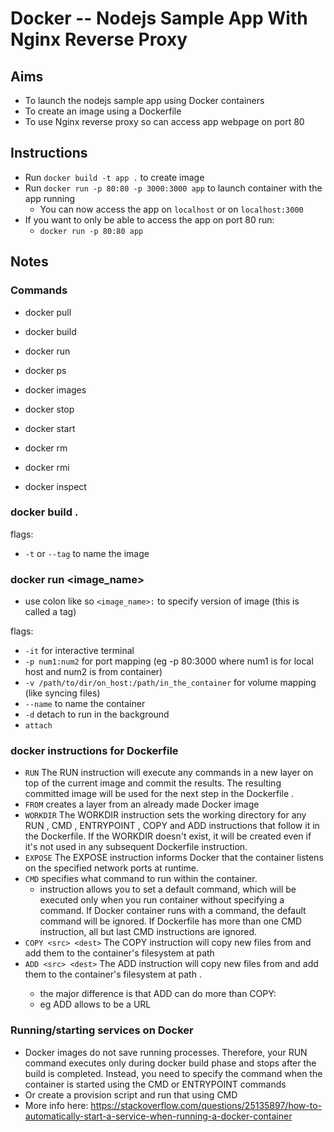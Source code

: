 # Docker -- Nodejs Sample App With Nginx Reverse Proxy

## Aims
- To launch the nodejs sample app using Docker containers
- To create an image using a Dockerfile
- To use Nginx reverse proxy so can access app webpage on port 80

## Instructions
- Run `docker build -t app .` to create image
- Run `docker run -p 80:80 -p 3000:3000 app` to launch container with the app running
  - You can now access the app on `localhost` or on `localhost:3000`
- If you want to only be able to access the app on port 80 run:
  - `docker run -p 80:80 app`

## Notes

### Commands
- docker pull
- docker build
- docker run

- docker ps
- docker images

- docker stop
- docker start

- docker rm
- docker rmi

- docker inspect

### docker build .
flags:
- `-t` or `--tag` to name the image

### docker run <image_name>
- use colon like so `<image_name>:` to specify version of image (this is called a tag)

flags:
- `-it` for interactive terminal
- `-p num1:num2` for port mapping (eg -p 80:3000 where num1 is for local host and num2 is from container)
- `-v /path/to/dir/on_host:/path/in_the_container` for volume mapping (like syncing files)
- `--name` to name the container
- `-d` detach to run in the background
- `attach`

### docker instructions for Dockerfile

- `RUN` The RUN instruction will execute any commands in a new layer on top of the current image and commit the results. The resulting committed image will be used for the next step in the Dockerfile .
- `FROM` creates a layer from an already made Docker image
- `WORKDIR` The WORKDIR instruction sets the working directory for any RUN , CMD , ENTRYPOINT , COPY and ADD instructions that follow it in the Dockerfile. If the WORKDIR doesn't exist, it will be created even if it's not used in any subsequent Dockerfile instruction.
- `EXPOSE` The EXPOSE instruction informs Docker that the container listens on the specified network ports at runtime.
- `CMD` specifies what command to run within the container.
  - instruction allows you to set a default command, which will be executed only when you run container without specifying a command. If Docker container runs with a command, the default command will be ignored. If Dockerfile has more than one CMD instruction, all but last CMD instructions are ignored.
- `COPY <src> <dest>` The COPY instruction will copy new files from <src> and add them to the container's filesystem at path <dest>
- `ADD <src> <dest>` The ADD instruction will copy new files from <src> and add them to the container's filesystem at path <dest>.
  - the major difference is that ADD can do more than COPY:
  - eg ADD allows <src> to be a URL

### Running/starting services on Docker
- Docker images do not save running processes. Therefore, your RUN command executes only during docker build phase and stops after the build is completed. Instead, you need to specify the command when the container is started using the CMD or ENTRYPOINT commands
- Or create a provision script and run that using CMD
- More info here: https://stackoverflow.com/questions/25135897/how-to-automatically-start-a-service-when-running-a-docker-container
